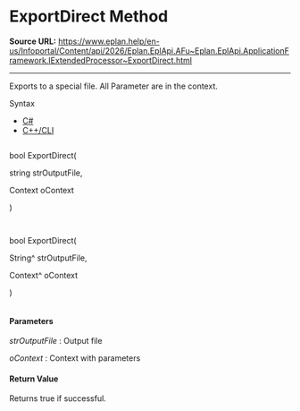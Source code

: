 # ExportDirect Method

**Source URL:** https://www.eplan.help/en-us/Infoportal/Content/api/2026/Eplan.EplApi.AFu~Eplan.EplApi.ApplicationFramework.IExtendedProcessor~ExportDirect.html

---

Exports to a special file. All Parameter are in the context.

Syntax

- [C#](#i-syntax-CS)
- [C++/CLI](#i-syntax-CPP2005)

```
```
bool ExportDirect( 

   string strOutputFile,

   Context oContext

)
```
```

```
```
bool ExportDirect( 

   String^ strOutputFile,

   Context^ oContext

)
```
```

#### Parameters

*strOutputFile*
:   Output file

*oContext*
:   Context with parameters

#### Return Value

Returns true if successful.
